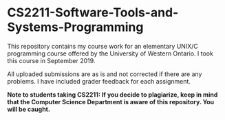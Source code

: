 # CS2211-Software-Tools-and-Systems-Programming
This repository contains my course work for an elementary UNIX/C programming course offered by the University of Western Ontario. I took this course in September 2019.

All uploaded submissions are as is and not corrected if there are any problems. I have included grader feedback for each assignment.

**Note to students taking CS2211: If you decide to plagiarize, keep in mind that the Computer Science Department is aware of this repository. You will be caught.**

